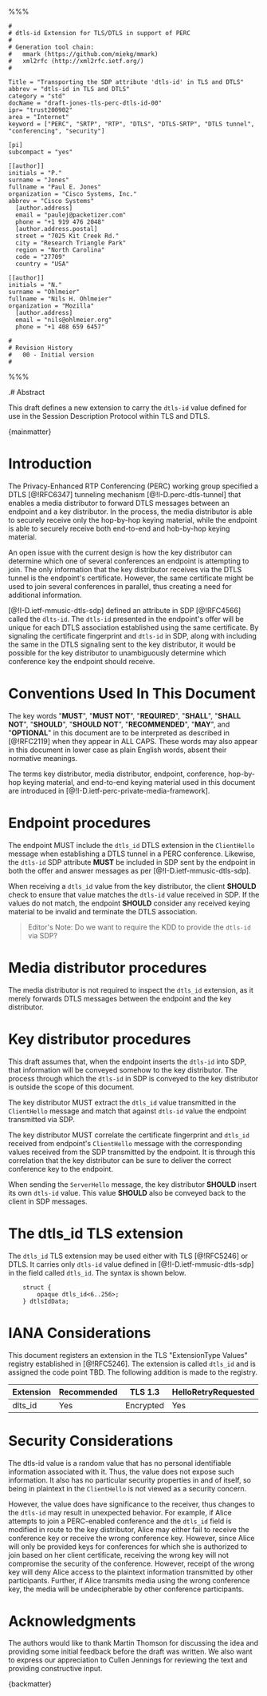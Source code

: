 %%%

    #
    # dtls-id Extension for TLS/DTLS in support of PERC
    #
    # Generation tool chain:
    #   mmark (https://github.com/miekg/mmark)
    #   xml2rfc (http://xml2rfc.ietf.org/)
    #

    Title = "Transporting the SDP attribute 'dtls-id' in TLS and DTLS"
    abbrev = "dtls-id in TLS and DTLS"
    category = "std"
    docName = "draft-jones-tls-perc-dtls-id-00"
    ipr= "trust200902"
    area = "Internet"
    keyword = ["PERC", "SRTP", "RTP", "DTLS", "DTLS-SRTP", "DTLS tunnel", "conferencing", "security"]

    [pi]
    subcompact = "yes"

    [[author]]
    initials = "P."
    surname = "Jones"
    fullname = "Paul E. Jones"
    organization = "Cisco Systems, Inc."
    abbrev = "Cisco Systems"
      [author.address]
      email = "paulej@packetizer.com"
      phone = "+1 919 476 2048"
      [author.address.postal]
      street = "7025 Kit Creek Rd."
      city = "Research Triangle Park"
      region = "North Carolina"
      code = "27709"
      country = "USA"

    [[author]]
    initials = "N."
    surname = "Ohlmeier"
    fullname = "Nils H. Ohlmeier"
    organization = "Mozilla"
      [author.address]
      email = "nils@ohlmeier.org"
      phone = "+1 408 659 6457"

    #
    # Revision History
    #   00 - Initial version
    #

%%%

.# Abstract

This draft defines a new extension to carry the `dtls-id` value defined
for use in the Session Description Protocol within TLS and DTLS.

{mainmatter}

# Introduction

The Privacy-Enhanced RTP Conferencing (PERC) working group specified a
DTLS [@!RFC6347] tunneling mechanism [@!I-D.perc-dtls-tunnel] that enables
a media distributor to forward DTLS messages between an endpoint
and a key distributor.  In the process, the media distributor
is able to securely receive only the hop-by-hop keying material,
while the endpoint is able to securely receive both end-to-end and
hob-by-hop keying material.

An open issue with the current design is how the key distributor
can determine which one of several conferences an endpoint is attempting to
join.  The only information that the key distributor receives via
the DTLS tunnel is the endpoint's certificate.  However, the same certificate
might be used to join several conferences in parallel, thus creating a
need for additional information.

[@!I-D.ietf-mmusic-dtls-sdp] defined an attribute in SDP [@!RFC4566] called
the `dlts-id`.  The `dtls-id` presented in the endpoint's offer will be
unique for each DTLS association established using the same certificate.
By signaling the certificate fingerprint and `dtls-id` in SDP, along with
including the same in the DTLS signaling sent to the key distributor, it would
be possible for the key distributor to unambiguously determine which
conference key the endpoint should receive.

# Conventions Used In This Document

The key words "**MUST**", "**MUST NOT**", "**REQUIRED**", "**SHALL**",
"**SHALL NOT**", "**SHOULD**", "**SHOULD NOT**", "**RECOMMENDED**",
"**MAY**", and "**OPTIONAL**" in this document are to be interpreted as
described in [@!RFC2119] when they appear in ALL CAPS.  These words may
also appear in this document in lower case as plain English words,
absent their normative meanings.

The terms key distributor, media distributor, endpoint,
conference, hop-by-hop keying material, and end-to-end keying material
used in this document are introduced in
[@!I-D.ietf-perc-private-media-framework].

# Endpoint procedures

The endpoint MUST include the `dtls_id` DTLS extension in the `ClientHello`
message when establishing a DTLS tunnel in a PERC conference.  Likewise,
the `dtls-id` SDP attribute **MUST** be included in SDP sent by the endpoint
in both the offer and answer messages as per [@!I-D.ietf-mmusic-dtls-sdp].

When receiving a `dtls_id` value from the key distributor, the
client **SHOULD** check to ensure that value matches the `dtls-id` value
received in SDP.  If the values do not match, the endpoint **SHOULD**
consider any received keying material to be invalid and terminate the
DTLS association.

> Editor's Note: Do we want to require the KDD to provide the `dtls-id`
  via SDP?

# Media distributor procedures

The media distributor is not required to inspect the `dtls_id`
extension, as it merely forwards DTLS messages between the endpoint
and the key distributor.

# Key distributor procedures

This draft assumes that, when the endpoint inserts the `dtls-id` into
SDP, that information will be conveyed somehow to the key distributor.
The process through which the `dtls-id` in SDP is conveyed to
the key distributor is outside the scope of this document.

The key distributor MUST extract the `dtls_id` value transmitted
in the `ClientHello` message and match that against `dtls-id` value the
endpoint transmitted via SDP.

The key distributor MUST correlate the certificate fingerprint and
`dtls_id` received from endpoint's `ClientHello` message with the
corresponding values received from the SDP transmitted by the endpoint.  It
is through this correlation that the key distributor can be sure to
deliver the correct conference key to the endpoint.

When sending the `ServerHello` message, the key distributor **SHOULD**
insert its own `dtls-id` value.  This value **SHOULD** also be conveyed back
to the client in SDP messages.

# The dtls_id TLS extension

The `dtls_id` TLS extension may be used either with TLS [@!RFC5246] or
DTLS.  It carries only `dtls-id` value defined in
[@!I-D.ietf-mmusic-dtls-sdp] in the field called `dtls_id`.  The syntax
is shown below.

~~~
    struct {
        opaque dtls_id<6..256>;
    } dtlsIdData;
~~~

# IANA Considerations

This document registers an extension in the TLS "ExtensionType
Values" registry established in [@!RFC5246].  The extension
is called `dtls_id` and is assigned the code point TBD.  The
following addition is made to the registry.

Extension | Recommended | TLS 1.3   | HelloRetryRequested
----------|-------------|-----------|---------------------
dlts_id   | Yes         | Encrypted | Yes

# Security Considerations

The dtls-id value is a random value that has no personal identifiable
information associated with it.  Thus, the value does not expose such
information.  It also has no particular security properties in and
of itself, so being in plaintext in the `ClientHello` is not viewed as
a security concern.

However, the value does have significance to the receiver, thus changes to
the `dtls-id` may result in unexpected behavior.  For example, if Alice 
attempts to join a PERC-enabled conference and the `dtls_id` field is
modified in route to the key distributor, Alice may either fail
to receive the conference key or receive the wrong conference key.
However, since Alice will only be provided keys for conferences for which
she is authorized to join based on her client certificate, receiving the
wrong key will not compromise the security of the conference.  However,
receipt of the wrong key will deny Alice access to the plaintext
information transmitted by other participants.  Further, if Alice transmits
media using the wrong conference key, the media will be undecipherable
by other conference participants.

# Acknowledgments

The authors would like to thank Martin Thomson for discussing the idea and
providing some initial feedback before the draft was written.  We also
want to express our appreciation to Cullen Jennings for reviewing the
text and providing constructive input.

{backmatter}



